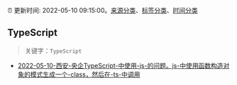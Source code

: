 :alarm_clock: 更新时间: 2022-05-10 09:15:00。[来源分类](../README.md)、[标签分类](../TAGS.md)、[时间分类](../TIMELINE.md)

## TypeScript


> 关键字：`TypeScript`



- [2022-05-10-西安-央企TypeScript-中使用-js-的问题。js-中使用函数构造对象的模式生成一个-class，然后在-ts-中调用](https://www.v2ex.com/t/851992) 